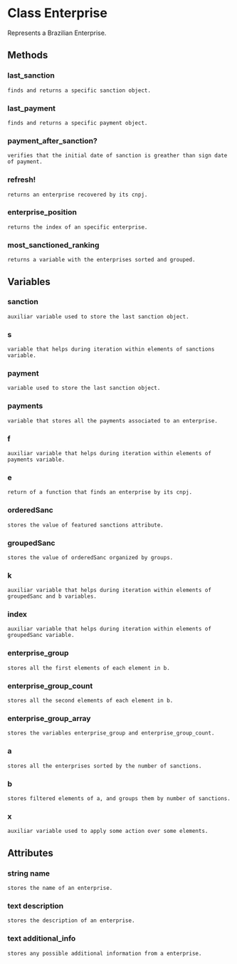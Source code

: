 # Class Enterprise

Represents a Brazilian Enterprise.

## Methods

### last_sanction
    finds and returns a specific sanction object.
### last_payment
    finds and returns a specific payment object.
### payment_after_sanction?
    verifies that the initial date of sanction is greather than sign date of payment.
### refresh!
    returns an enterprise recovered by its cnpj.
### enterprise_position
    returns the index of an specific enterprise.
### most_sanctioned_ranking
    returns a variable with the enterprises sorted and grouped.

## Variables

### sanction
    auxiliar variable used to store the last sanction object.
### s
    variable that helps during iteration within elements of sanctions variable.
### payment
    variable used to store the last sanction object.
### payments
    variable that stores all the payments associated to an enterprise.
### f
    auxiliar variable that helps during iteration within elements of payments variable.
### e
    return of a function that finds an enterprise by its cnpj.
### orderedSanc
    stores the value of featured sanctions attribute.
### groupedSanc
    stores the value of orderedSanc organized by groups.
### k
    auxiliar variable that helps during iteration within elements of groupedSanc and b variables.
### index
    auxiliar variable that helps during iteration within elements of groupedSanc variable.
### enterprise_group
    stores all the first elements of each element in b.
### enterprise_group_count
    stores all the second elements of each element in b.
### enterprise_group_array
    stores the variables enterprise_group and enterprise_group_count.
### a
    stores all the enterprises sorted by the number of sanctions.
### b
    stores filtered elements of a, and groups them by number of sanctions.
### x
    auxiliar variable used to apply some action over some elements.

## Attributes

### string name
    stores the name of an enterprise.
### text description
    stores the description of an enterprise.
### text additional_info
    stores any possible additional information from a enterprise.
